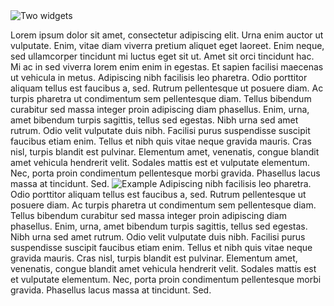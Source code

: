 <div class="image">
    <img src="/images/doc_widgets.jpg" alt="Two widgets" />
</div>

Lorem ipsum dolor sit amet, consectetur adipiscing elit. Urna enim auctor ut vulputate. Enim, vitae diam viverra pretium aliquet eget laoreet. Enim neque, sed ullamcorper tincidunt mi luctus eget sit ut. Amet sit orci tincidunt hac. Mi ac in sed viverra lorem enim enim in egestas. Et sapien facilisi maecenas ut vehicula in metus.
Adipiscing nibh facilisis leo pharetra. Odio porttitor aliquam tellus est faucibus a, sed. Rutrum pellentesque ut posuere diam. Ac turpis pharetra ut condimentum sem pellentesque diam. Tellus bibendum curabitur sed massa integer proin adipiscing diam phasellus. Enim, urna, amet bibendum turpis sagittis, tellus sed egestas. Nibh urna sed amet rutrum.
Odio velit vulputate duis nibh. Facilisi purus suspendisse suscipit faucibus etiam enim. Tellus et nibh quis vitae neque gravida mauris. Cras nisl, turpis blandit est pulvinar. Elementum amet, venenatis, congue blandit amet vehicula hendrerit velit. Sodales mattis est et vulputate elementum. Nec, porta proin condimentum pellentesque morbi gravida. Phasellus lacus massa at tincidunt. Sed.
![Example](/example.jpg)
Adipiscing nibh facilisis leo pharetra. Odio porttitor aliquam tellus est faucibus a, sed. Rutrum pellentesque ut posuere diam. Ac turpis pharetra ut condimentum sem pellentesque diam. Tellus bibendum curabitur sed massa integer proin adipiscing diam phasellus. Enim, urna, amet bibendum turpis sagittis, tellus sed egestas. Nibh urna sed amet rutrum.
Odio velit vulputate duis nibh. Facilisi purus suspendisse suscipit faucibus etiam enim. Tellus et nibh quis vitae neque gravida mauris. Cras nisl, turpis blandit est pulvinar. Elementum amet, venenatis, congue blandit amet vehicula hendrerit velit. Sodales mattis est et vulputate elementum. Nec, porta proin condimentum pellentesque morbi gravida. Phasellus lacus massa at tincidunt. Sed.
